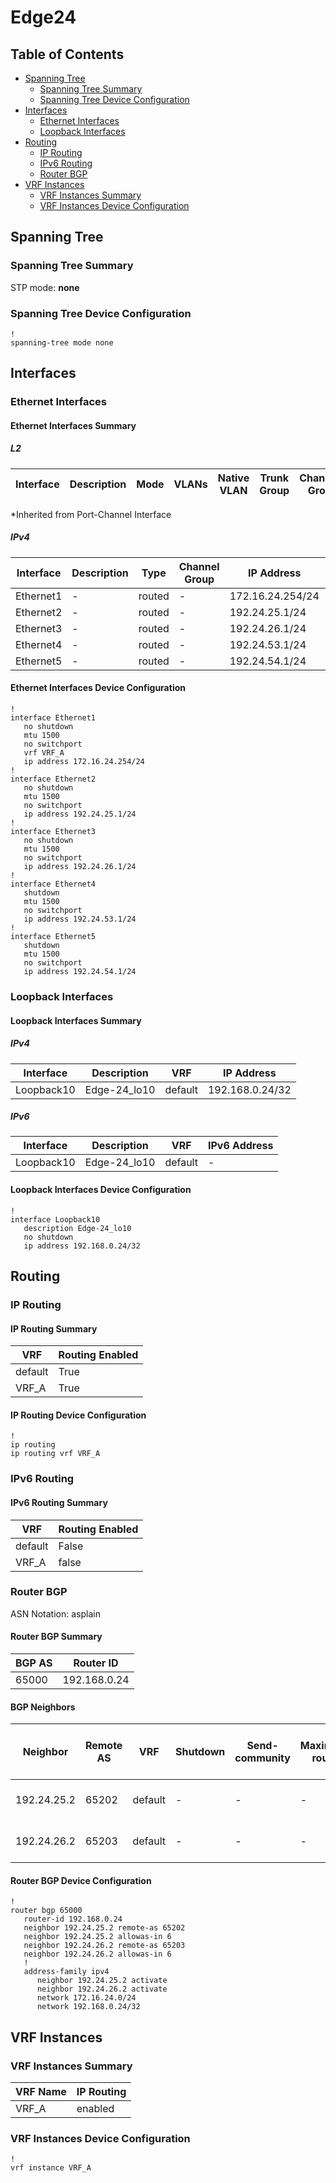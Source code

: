 # Edge24

## Table of Contents

- [Spanning Tree](#spanning-tree)
  - [Spanning Tree Summary](#spanning-tree-summary)
  - [Spanning Tree Device Configuration](#spanning-tree-device-configuration)
- [Interfaces](#interfaces)
  - [Ethernet Interfaces](#ethernet-interfaces)
  - [Loopback Interfaces](#loopback-interfaces)
- [Routing](#routing)
  - [IP Routing](#ip-routing)
  - [IPv6 Routing](#ipv6-routing)
  - [Router BGP](#router-bgp)
- [VRF Instances](#vrf-instances)
  - [VRF Instances Summary](#vrf-instances-summary)
  - [VRF Instances Device Configuration](#vrf-instances-device-configuration)

## Spanning Tree

### Spanning Tree Summary

STP mode: **none**

### Spanning Tree Device Configuration

```eos
!
spanning-tree mode none
```

## Interfaces

### Ethernet Interfaces

#### Ethernet Interfaces Summary

##### L2

| Interface | Description | Mode | VLANs | Native VLAN | Trunk Group | Channel-Group |
| --------- | ----------- | ---- | ----- | ----------- | ----------- | ------------- |

*Inherited from Port-Channel Interface

##### IPv4

| Interface | Description | Type | Channel Group | IP Address | VRF |  MTU | Shutdown | ACL In | ACL Out |
| --------- | ----------- | -----| ------------- | ---------- | ----| ---- | -------- | ------ | ------- |
| Ethernet1 | - | routed | - | 172.16.24.254/24 | VRF_A | 1500 | False | - | - |
| Ethernet2 | - | routed | - | 192.24.25.1/24 | default | 1500 | False | - | - |
| Ethernet3 | - | routed | - | 192.24.26.1/24 | default | 1500 | False | - | - |
| Ethernet4 | - | routed | - | 192.24.53.1/24 | default | 1500 | True | - | - |
| Ethernet5 | - | routed | - | 192.24.54.1/24 | default | 1500 | True | - | - |

#### Ethernet Interfaces Device Configuration

```eos
!
interface Ethernet1
   no shutdown
   mtu 1500
   no switchport
   vrf VRF_A
   ip address 172.16.24.254/24
!
interface Ethernet2
   no shutdown
   mtu 1500
   no switchport
   ip address 192.24.25.1/24
!
interface Ethernet3
   no shutdown
   mtu 1500
   no switchport
   ip address 192.24.26.1/24
!
interface Ethernet4
   shutdown
   mtu 1500
   no switchport
   ip address 192.24.53.1/24
!
interface Ethernet5
   shutdown
   mtu 1500
   no switchport
   ip address 192.24.54.1/24
```

### Loopback Interfaces

#### Loopback Interfaces Summary

##### IPv4

| Interface | Description | VRF | IP Address |
| --------- | ----------- | --- | ---------- |
| Loopback10 | Edge-24_lo10 | default | 192.168.0.24/32 |

##### IPv6

| Interface | Description | VRF | IPv6 Address |
| --------- | ----------- | --- | ------------ |
| Loopback10 | Edge-24_lo10 | default | - |

#### Loopback Interfaces Device Configuration

```eos
!
interface Loopback10
   description Edge-24_lo10
   no shutdown
   ip address 192.168.0.24/32
```

## Routing

### IP Routing

#### IP Routing Summary

| VRF | Routing Enabled |
| --- | --------------- |
| default | True |
| VRF_A | True |

#### IP Routing Device Configuration

```eos
!
ip routing
ip routing vrf VRF_A
```

### IPv6 Routing

#### IPv6 Routing Summary

| VRF | Routing Enabled |
| --- | --------------- |
| default | False |
| VRF_A | false |

### Router BGP

ASN Notation: asplain

#### Router BGP Summary

| BGP AS | Router ID |
| ------ | --------- |
| 65000 | 192.168.0.24 |

#### BGP Neighbors

| Neighbor | Remote AS | VRF | Shutdown | Send-community | Maximum-routes | Allowas-in | BFD | RIB Pre-Policy Retain | Route-Reflector Client | Passive | TTL Max Hops |
| -------- | --------- | --- | -------- | -------------- | -------------- | ---------- | --- | --------------------- | ---------------------- | ------- | ------------ |
| 192.24.25.2 | 65202 | default | - | - | - | Allowed, allowed 6 times | - | - | - | - | - |
| 192.24.26.2 | 65203 | default | - | - | - | Allowed, allowed 6 times | - | - | - | - | - |

#### Router BGP Device Configuration

```eos
!
router bgp 65000
   router-id 192.168.0.24
   neighbor 192.24.25.2 remote-as 65202
   neighbor 192.24.25.2 allowas-in 6
   neighbor 192.24.26.2 remote-as 65203
   neighbor 192.24.26.2 allowas-in 6
   !
   address-family ipv4
      neighbor 192.24.25.2 activate
      neighbor 192.24.26.2 activate
      network 172.16.24.0/24
      network 192.168.0.24/32
```

## VRF Instances

### VRF Instances Summary

| VRF Name | IP Routing |
| -------- | ---------- |
| VRF_A | enabled |

### VRF Instances Device Configuration

```eos
!
vrf instance VRF_A
```
